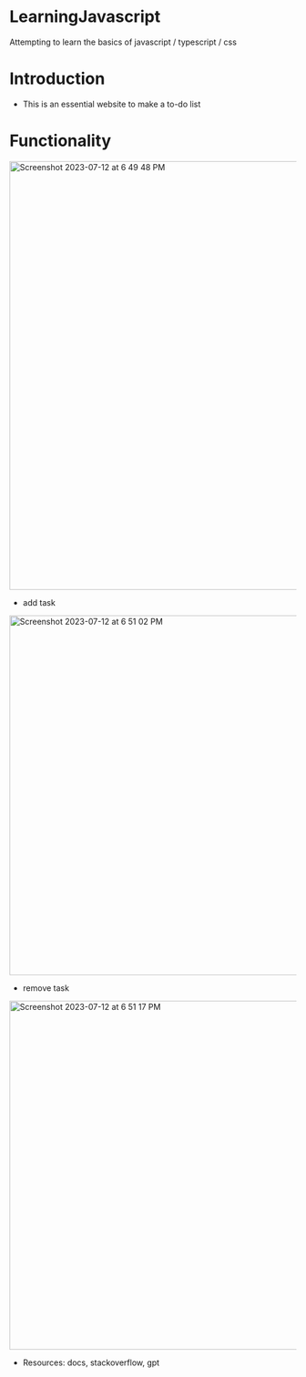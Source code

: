 # LearningJavascript
Attempting to learn the basics of javascript / typescript / css 

# Introduction
- This is an essential website to make a to-do list 
# Functionality 

<img width="753" alt="Screenshot 2023-07-12 at 6 49 48 PM" src="https://github.com/LucasMazza42/To-Do-Website/assets/47802441/7a6a418e-507c-4108-a4d1-e7b5f9701c92">


- add task

<img width="632" alt="Screenshot 2023-07-12 at 6 51 02 PM" src="https://github.com/LucasMazza42/To-Do-Website/assets/47802441/94f797a4-83bb-4f1b-9bfb-2952db1bf158">

- remove task
  
<img width="613" alt="Screenshot 2023-07-12 at 6 51 17 PM" src="https://github.com/LucasMazza42/To-Do-Website/assets/47802441/4174cc43-1de5-4bfb-a109-bb1b4d7212b3">

- Resources: docs, stackoverflow, gpt 
